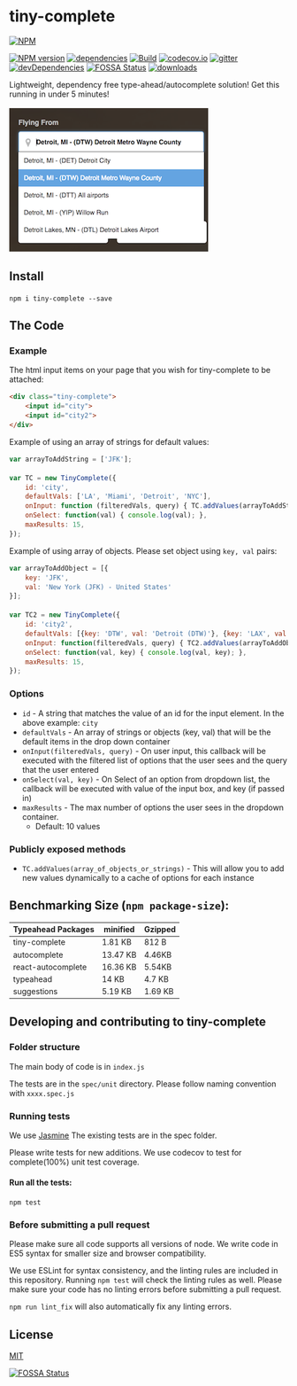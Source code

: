 # tiny-complete
[![NPM](https://nodei.co/npm/tiny-complete.png)](https://nodei.co/npm/tiny-complete/)

[![NPM version](https://img.shields.io/npm/v/tiny-complete.svg?style=flat-square)](https://www.npmjs.com/package/tiny-complete)
[![dependencies](https://david-dm.org/raymondborkowski/tiny-complete.svg)](https://david-dm.org/raymondborkowski/tiny-complete)
[![Build](https://travis-ci.org/raymondborkowski/tiny-complete.svg?branch=master)](https://travis-ci.org/raymondborkowski/tiny-complete)
[![codecov.io](https://codecov.io/github/raymondborkowski/tiny-complete/coverage.svg?branch=master)](https://codecov.io/github/raymondborkowski/tiny-complete?branch=master)
[![gitter](https://badges.gitter.im/Join%20Chat.svg)](https://gitter.im/tiny-complete?utm_source=badge&utm_medium=badge&utm_campaign=pr-badge&utm_content=badge)
[![devDependencies](https://david-dm.org/raymondborkowski/tiny-complete/dev-status.svg)](https://david-dm.org/raymondborkowski/tiny-complete#info=devDependencies)
[![FOSSA Status](https://app.fossa.io/api/projects/git%2Bgithub.com%2Fraymondborkowski%2Ftiny-complete.svg?type=shield)](https://app.fossa.io/projects/git%2Bgithub.com%2Fraymondborkowski%2Ftiny-complete?ref=badge_shield)
[![downloads](https://img.shields.io/npm/dt/tiny-complete.svg)](https://img.shields.io/npm/dt/tiny-complete.svg)

Lightweight, dependency free type-ahead/autocomplete solution! Get this running in under 5 minutes!
<br>
<br>
![](./docs/example.png)

## Install
`npm i tiny-complete --save`
## The Code
### Example
The html input items on your page that you wish for tiny-complete to be attached:
```html
<div class="tiny-complete">
    <input id="city">
    <input id="city2">
</div>
```
Example of using an array of strings for default values:
```js
var arrayToAddString = ['JFK'];
 
var TC = new TinyComplete({
    id: 'city',
    defaultVals: ['LA', 'Miami', 'Detroit', 'NYC'],
    onInput: function (filteredVals, query) { TC.addValues(arrayToAddString); },
    onSelect: function(val) { console.log(val); },
    maxResults: 15,
});
```
Example of using array of objects. Please set object using `key, val` pairs:
```js
var arrayToAddObject = [{
    key: 'JFK',
    val: 'New York (JFK) - United States'
}];
 
var TC2 = new TinyComplete({
    id: 'city2',
    defaultVals: [{key: 'DTW', val: 'Detroit (DTW)'}, {key: 'LAX', val: 'LA'}],
    onInput: function(filteredVals, query) { TC2.addValues(arrayToAddObject); },
    onSelect: function(val, key) { console.log(val, key); },
    maxResults: 15,
});
```
### Options

- `id` - A string that matches the value of an id for the input element. In the above example: `city`
- `defaultVals` - An array of strings or objects (key, val) that will be the default items in the drop down container
- `onInput(filteredVals, query)` - On user input, this callback will be executed with the filtered list of options that the user sees and the query that the user entered
- `onSelect(val, key)` - On Select of an option from dropdown list, the callback will be executed with value of the input box, and key (if passed in)
- `maxResults` - The max number of options the user sees in the dropdown container.
    - Default: 10 values

### Publicly exposed methods
- `TC.addValues(array_of_objects_or_strings)` - This will allow you to add new values dynamically to a cache of options for each instance

## Benchmarking Size (`npm package-size`):
|Typeahead Packages  | minified  |  Gzipped |
| ------------- | ------------- | ------------- |
| tiny-complete  | 1.81 KB |812 B|   
| autocomplete | 13.47 KB | 4.46KB|
| react-autocomplete | 16.36 KB | 5.54KB|
| typeahead | 14 KB | 4.7 KB|
| suggestions | 5.19 KB| 1.69 KB|

## Developing and contributing to tiny-complete
### Folder structure
The main body of code is in `index.js`

The tests are in the `spec/unit` directory. Please follow naming convention with `xxxx.spec.js`

### Running tests

We use [Jasmine](https://jasmine.github.io/api/3.0/global) The existing tests are in the spec folder.

Please write tests for new additions. We use codecov to test for complete(100%) unit test coverage.

#### Run all the tests:

`npm test`

### Before submitting a pull request

Please make sure all code supports all versions of node. We write code in ES5 syntax for smaller size and browser compatibility.

We use ESLint for syntax consistency, and the linting rules are included in this repository. Running `npm test` will check the linting rules as well. Please make sure your code has no linting errors before submitting a pull request.

`npm run lint_fix` will also automatically fix any linting errors.

## License

[MIT](https://github.com/raymondborkowski/tiny-complete/blob/master/LICENSE)


[![FOSSA Status](https://app.fossa.io/api/projects/git%2Bgithub.com%2Fraymondborkowski%2Ftiny-complete.svg?type=large)](https://app.fossa.io/projects/git%2Bgithub.com%2Fraymondborkowski%2Ftiny-complete?ref=badge_large)
